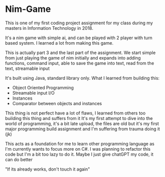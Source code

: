# Nim-Game
This is one of my first coding project assignment for my class during my masters in Information Technology in 2018. 

It's a nim game with simple ai, and can be played with 2 player with turn based system. I learned a lot from making this game.

This is actually part 3 and the last part of the assignment. We start simple from just playing the game of nim initially and expands into adding functions, command input, able to save the game into text, read from the text, streamable input

It's built using Java, standard library only.
What I learned from building this:
- Object Oriented Programming
- Streamable input I/O
- Instances
- Comparator between objects and instances

This thing is not perfect have a lot of flaws, I learned from others too building this thing and suffers from it
It's my first attempt to dive into the world of programming, it's a bit late upload, the files are old but it's my first major programming build assignment and I'm suffering from trauma doing it (jk)

This acts as a foundation for me to learn other programming language as I'm currently wants to focus more on C#. I was planning to refactor this code but I'm a bit too lazy to do it. Maybe I just give chatGPT my code, it can do better

"If its already works, don't touch it again"
